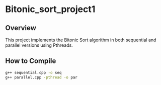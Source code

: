 # Bitonic_sort_project1

## Overview
This project implements the Bitonic Sort algorithm in both sequential and parallel versions using Pthreads.

## How to Compile

```bash
g++ sequential.cpp -o seq
g++ parallel.cpp -pthread -o par

